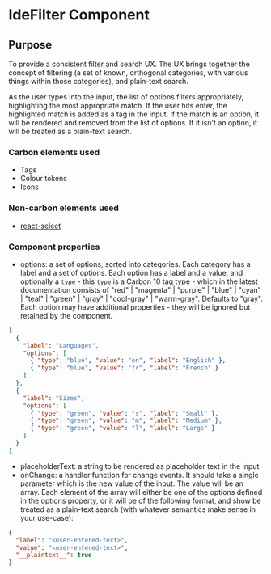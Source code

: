 # IdeFilter Component

## Purpose

To provide a consistent filter and search UX. The UX brings together the concept
of filtering (a set of known, orthogonal categories, with various things within
those categories), and plain-text search.

As the user types into the input, the list of options filters appropriately,
highlighting the most appropriate match. If the user hits enter, the highlighted
match is added as a tag in the input. If the match is an option, it will be
rendered and removed from the list of options. If it isn't an option, it will be
treated as a plain-text search.

### Carbon elements used

- Tags
- Colour tokens
- Icons

### Non-carbon elements used

- [react-select](https://react-select.com)

### Component properties

- options: a set of options, sorted into categories. Each category has a label
  and a set of options. Each option has a label and a value, and optionally a
  `type` - this `type` is a Carbon 10 tag type - which in the latest
  documentation consists of "red" | "magenta" | "purple" | "blue" | "cyan" |
  "teal" | "green" | "gray" | "cool-gray" | "warm-gray". Defaults to "gray".
  Each option may have additional properties - they will be ignored but retained
  by the component.

```json
[
  {
    "label": "Languages",
    "options": [
      { "type": "blue", "value": "en", "label": "English" },
      { "type": "blue", "value": "fr", "label": "French" }
    ]
  },
  {
    "label": "Sizes",
    "options": [
      { "type": "green", "value": "s", "label": "Small" },
      { "type": "green", "value": "m", "label": "Medium" },
      { "type": "green", "value": "l", "label": "Large" }
    ]
  }
]
```

- placeholderText: a string to be rendered as placeholder text in the input.
- onChange: a handler function for change events. It should take a single
  parameter which is the new value of the input. The value will be an array.
  Each element of the array will either be one of the options defined in the
  options property, or it will be of the following format, and show be treated
  as a plain-text search (with whatever semantics make sense in your use-case):

```json
{
  "label": "<user-entered-text>",
  "value": "<user-entered-text>",
  "__plaintext__": true
}
```

